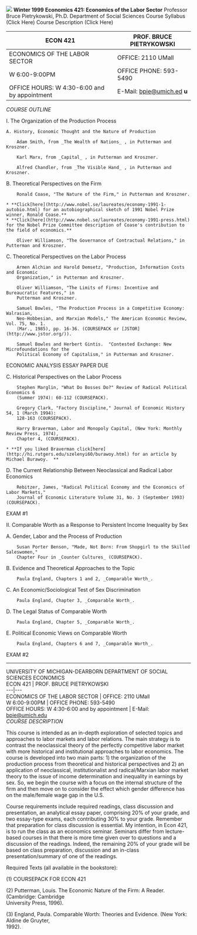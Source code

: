 ![](Umdbanner.gif) **Winter 1999** **Economics 421: Economics of the Labor
Sector** Professor Bruce Pietrykowski, Ph.D. Department of Social Sciences
Course Syllabus (Click Here) Course Description (Click Here)  

  ECON 421  | PROF. BRUCE PIETRYKOWSKI  
---|---  
ECONOMICS OF THE LABOR SECTOR  | OFFICE: 2110 UMall  
W  6:00-9:00PM  | OFFICE PHONE: 593-5490  
OFFICE HOURS: W 4:30-6:00  and by appointment  | E-Mail: bpie@umich.ed **u**  
  _COURSE OUTLINE_

I. The Organization of the Production Process

    A. History, Economic Thought and the Nature of Production

        Adam Smith, from _The Wealth of Nations_ , in Putterman and Kroszner.

        Karl Marx, from _Capital_ , in Putterman and Kroszner.

        Alfred Chandler, from _The Visible Hand_ , in Putterman and Kroszner.

B.  Theoretical Perspectives on the Firm

        Ronald Coase, "The Nature of the Firm," in Putterman and Kroszner.

    * **Click[here](http://www.nobel.se/laureates/economy-1991-1-autobio.html) for an autobiographical sketch of 1991 Nobel Prize winner, Ronald Coase.**
    * **Click[here](http://www.nobel.se/laureates/economy-1991-press.html) for the Nobel Prize Committee description of Coase's contribution to the field of economics.**

        Oliver Williamson, "The Governance of Contractual Relations," in Putterman and Kroszner.

 C.  Theoretical Perspectives on the Labor Process

        Armen Alchian and Harold Demsetz, "Production, Information Costs and Economic   
        Organization," in Putterman and Kroszner.

        Oliver Williamson, "The Limits of Firms: Incentive and Bureaucratic Features," in   
        Putterman and Kroszner.

        Samuel Bowles, "The Production Process in a Competitive Economy: Walrasian,   
        Neo-Hobbesian, and Marxian Models," The American Economic Review, Vol. 75, No. 1.   
        (Mar., 1985), pp. 16-36. (COURSEPACK or [JSTOR](http://www.jstor.org/)).

        Samuel Bowles and Herbert Gintis.  "Contested Exchange: New Microfoundations for the   
        Political Economy of Capitalism," in Putterman and Kroszner.   


ECONOMIC ANALYSIS ESSAY PAPER DUE  


C.  Historical Perspectives on the Labor Process

        Stephen Marglin, "What Do Bosses Do?" Review of Radical Political Economics 6   
        (Summer 1974): 60-112 (COURSEPACK).

        Gregory Clark, "Factory Discipline," Journal of Economic History 54, 1 (March 1994):   
        128-163 (COURSEPACK).

        Harry Braverman, Labor and Monopoly Capital, (New York: Monthly Review Press, 1974),   
        Chapter 4, (COURSEPACK).

    * **If you liked Braverman click[here](http://hi.rutgers.edu/szelenyi60/burawoy.html) for an article by Michael Burawoy.  **

D.  The Current Relationship Between Neoclassical and Radical Labor  
      Economics

        Rebitzer, James, "Radical Political Economy and the Economics of Labor Markets,"   
        Journal of Economic Literature Volume 31, No. 3 (September 1993)  (COURSEPACK).   


EXAM #1  


II.  Comparable Worth as a Response to Persistent Income Inequality by Sex

A.  Gender, Labor and the Process of Production

        Susan Porter Benson, "Made, Not Born: From Shopgirl to the Skilled Saleswomen,"   
        Chapter Four in _Counter Cultures_ (COURSEPACK).

B.  Evidence and Theoretical Approaches to the Topic  
    
        Paula England, Chapters 1 and 2, _Comparable Worth_.

C.  An Economic/Sociological Test of Sex Discrimination

        Paula England, Chapter 3, _Comparable Worth_.

D.  The Legal Status of Comparable Worth

        Paula England, Chapter 5, _Comparable Worth_.

E.  Political Economic Views on Comparable Worth

        Paula England, Chapters 6 and 7, _Comparable Worth_.

EXAM #2  

* * *

UNIVERSITY OF MICHIGAN-DEARBORN  DEPARTMENT OF SOCIAL SCIENCES  ECONOMICS  
  ECON 421  | PROF. BRUCE PIETRYKOWSKI  
---|---  
ECONOMICS OF THE LABOR SECTOR | OFFICE: 2110 UMall  
W  6:00-9:00PM | OFFICE PHONE: 593-5490  
OFFICE HOURS: W 4:30-6:00  and by appointment  | E-Mail: bpie@umich.edu  
    _COURSE DESCRIPTION_

This course is intended as an in-depth exploration of selected topics and
approaches to labor markets and labor relations.  The main strategy is to
contrast the neoclassical theory of the perfectly competitive labor market
with more historical and institutional approaches to labor economics.  The
course is developed into two main parts: 1) the organization of the production
process from theoretical and historical perspectives and 2) an application of
neoclassical, institutionalist and radical/Marxian labor market theory to the
issue of income determination and inequality in earnings by sex.  So, we begin
the course with a focus on the internal structure of the firm and then move on
to consider the effect which gender difference has on the male/female wage gap
in the U.S.

Course requirements include required readings, class discussion and
presentation, an analytical essay paper, comprising 20% of your grade, and two
essay-type exams, each contributing 30% to your grade.  Remember that
preparation for class discussion is essential.  My intention, in Econ 421, is
to run the class as an economics seminar.  Seminars differ from lecture-based
courses in that there is more time given over to questions and a discussion of
the readings.  Indeed, the remaining 20% of your grade will be based on class
preparation, discussion and an in-class presentation/summary of one of the
readings.

Required Texts (all available in the bookstore):

(1) COURSEPACK FOR ECON 421

(2) Putterman, Louis.  The Economic Nature of the Firm: A Reader.  (Cambridge:
Cambridge  
     University Press, 1996).

(3) England, Paula.  Comparable Worth: Theories and Evidence. (New York:
Aldine de Gruyter,  
     1992).    
    


    


